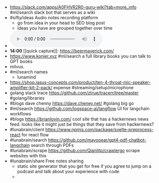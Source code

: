 - https://slack.com/apps/A0FHVR2R0-guru-wiki?tab=more_info #ml/search slack bot that serves as a wiki
- #sifty/ideas Audio notes recording platform
	- go from idea in your head to SEO blog post
	- ideas you have are grouped together over time
- ![2023-03-22-13-54-47.aac](../assets/2023-03-22-13-54-47.aac)
- **14:00** [[quick capture]]:  https://beermaverick.com/
- https://www.konjer.xyz #ml/search a full library books you can talk to GPT books
- milvus.
- #ml/search names
	- lunamind
- https://shop.iasus-concepts.com/product/ten-4-throat-mic-speaker-amplifier-kit-2-pack/ expense #streaming/setup/microphone
- golang stack trace https://github.com/ztrue/tracerr/tree/master #golang/libraries
- #blogs dave chenny https://dave.cheney.net/ #golang big go
- #ml/search https://github.com/logspace-ai/langflow UI for langchain workflows
- #blogs https://brianlovin.com/ cool site that has a hackernews news feed. looks like it might just be things that they save from hackernews?
- #lunabrain/client https://www.npmjs.com/package/svelte-preprocess-react for react flow
- #lunabrain/search https://github.com/mayooear/gpt4-pdf-chatbot-langchain search through PDFs
- #lunabrain/scrape https://github.com/Qianlitp/crawlergo scrape websites with this
- #lunabrain/share Free notes sharing
	- static site generator that you get for free if you agree to jump on a podcast and talk about your experience with code
	-